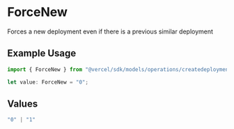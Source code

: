 # ForceNew

Forces a new deployment even if there is a previous similar deployment

## Example Usage

```typescript
import { ForceNew } from "@vercel/sdk/models/operations/createdeployment.js";

let value: ForceNew = "0";
```

## Values

```typescript
"0" | "1"
```